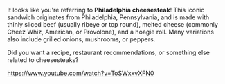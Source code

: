 It looks like you're referring to **Philadelphia cheesesteak**! This iconic sandwich originates from Philadelphia, Pennsylvania, and is made with thinly sliced beef (usually ribeye or top round), melted cheese (commonly Cheez Whiz, American, or Provolone), and a hoagie roll. Many variations also include grilled onions, mushrooms, or peppers.

Did you want a recipe, restaurant recommendations, or something else related to cheesesteaks?

<https://www.youtube.com/watch?v=ToSWxxvXFN0>
